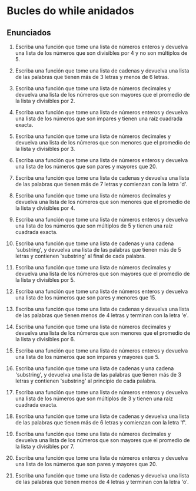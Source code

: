 # Bucles do while anidados

## Enunciados

1. Escriba una función que tome una lista de números enteros y devuelva una lista de los números que son divisibles por 4 y no son múltiplos de 5.

2. Escriba una función que tome una lista de cadenas y devuelva una lista de las palabras que tienen más de 3 letras y menos de 6 letras.
3. Escriba una función que tome una lista de números decimales y devuelva una lista de los números que son mayores que el promedio de la lista y divisibles por 2.
4. Escriba una función que tome una lista de números enteros y devuelva una lista de los números que son impares y tienen una raíz cuadrada exacta.
5. Escriba una función que tome una lista de números decimales y devuelva una lista de los números que son menores que el promedio de la lista y divisibles por 3.
6. Escriba una función que tome una lista de números enteros y devuelva una lista de los números que son pares y mayores que 20.
7. Escriba una función que tome una lista de cadenas y devuelva una lista de las palabras que tienen más de 7 letras y comienzan con la letra 'd'.
8. Escriba una función que tome una lista de números decimales y devuelva una lista de los números que son menores que el promedio de la lista y divisibles por 4.
9. Escriba una función que tome una lista de números enteros y devuelva una lista de los números que son múltiplos de 5 y tienen una raíz cuadrada exacta.
10. Escriba una función que tome una lista de cadenas y una cadena 'substring', y devuelva una lista de las palabras que tienen más de 5 letras y contienen 'substring' al final de cada palabra.
11. Escriba una función que tome una lista de números decimales y devuelva una lista de los números que son mayores que el promedio de la lista y divisibles por 5.
12. Escriba una función que tome una lista de números enteros y devuelva una lista de los números que son pares y menores que 15.
13. Escriba una función que tome una lista de cadenas y devuelva una lista de las palabras que tienen menos de 4 letras y terminan con la letra 'e'.
14. Escriba una función que tome una lista de números decimales y devuelva una lista de los números que son menores que el promedio de la lista y divisibles por 6.
15. Escriba una función que tome una lista de números enteros y devuelva una lista de los números que son impares y mayores que 5.
16. Escriba una función que tome una lista de cadenas y una cadena 'substring', y devuelva una lista de las palabras que tienen más de 3 letras y contienen 'substring' al principio de cada palabra.
17. Escriba una función que tome una lista de números enteros y devuelva una lista de los números que son múltiplos de 3 y tienen una raíz cuadrada exacta.
18. Escriba una función que tome una lista de cadenas y devuelva una lista de las palabras que tienen más de 6 letras y comienzan con la letra 'f'.
19. Escriba una función que tome una lista de números decimales y devuelva una lista de los números que son mayores que el promedio de la lista y divisibles por 7.
20. Escriba una función que tome una lista de números enteros y devuelva una lista de los números que son pares y mayores que 20.
21. Escriba una función que tome una lista de cadenas y devuelva una lista de las palabras que tienen menos de 4 letras y terminan con la letra 'o'.